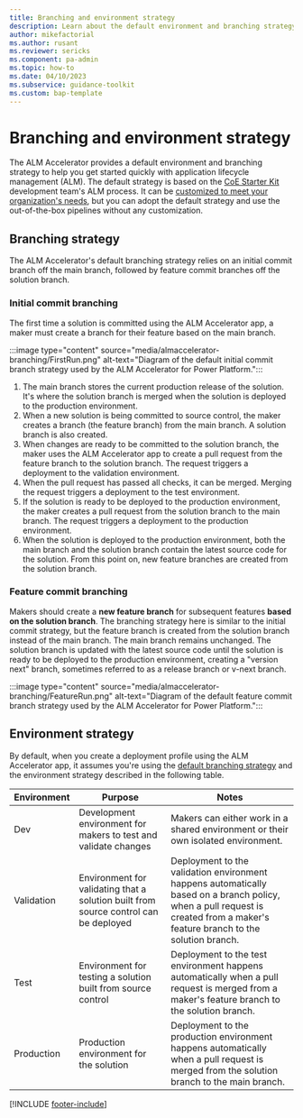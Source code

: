 ```yaml
---
title: Branching and environment strategy
description: Learn about the default environment and branching strategy that ALM Accelerator for Power Platform employs to help you get started with ALM quickly.
author: mikefactorial
ms.author: rusant
ms.reviewer: sericks
ms.component: pa-admin
ms.topic: how-to
ms.date: 04/10/2023
ms.subservice: guidance-toolkit
ms.custom: bap-template
---
```


# Branching and environment strategy

The ALM Accelerator provides a default environment and branching strategy to help you get started quickly with application lifecycle management (ALM). The default strategy is based on the [CoE Starter Kit](../coe/overview.md) development team's ALM process. It can be [customized to meet your organization's needs](customize-deployment-pipelines.md), but you can adopt the default strategy and use the out-of-the-box pipelines without any customization.

## Branching strategy

The ALM Accelerator's default branching strategy relies on an initial commit branch off the main branch, followed by feature commit branches off the solution branch.

### Initial commit branching

The first time a solution is committed using the ALM Accelerator app, a maker must create a branch for their feature based on the main branch.

:::image type="content" source="media/almaccelerator-branching/FirstRun.png" alt-text="Diagram of the default initial commit branch strategy used by the ALM Accelerator for Power Platform.":::

1. The main branch stores the current production release of the solution. It's where the solution branch is merged when the solution is deployed to the production environment.
1. When a new solution is being committed to source control, the maker creates a branch (the feature branch) from the main branch. A solution branch is also created.
1. When changes are ready to be committed to the solution branch, the maker uses the ALM Accelerator app to create a pull request from the feature branch to the solution branch. The request triggers a deployment to the validation environment.
1. When the pull request has passed all checks, it can be merged. Merging the request triggers a deployment to the test environment.
1. If the solution is ready to be deployed to the production environment, the maker creates a pull request from the solution branch to the main branch. The request triggers a deployment to the production environment.
1. When the solution is deployed to the production environment, both the main branch and the solution branch contain the latest source code for the solution. From this point on, new feature branches are created from the solution branch.

### Feature commit branching

Makers should create a **new feature branch** for subsequent features **based on the solution branch**. The branching strategy here is similar to the initial commit strategy, but the feature branch is created from the solution branch instead of the main branch. The main branch remains unchanged. The solution branch is updated with the latest source code until the solution is ready to be deployed to the production environment, creating a "version next" branch, sometimes referred to as a release branch or v-next branch.

:::image type="content" source="media/almaccelerator-branching/FeatureRun.png" alt-text="Diagram of the default feature commit branch strategy used by the ALM Accelerator for Power Platform.":::

## Environment strategy

By default, when you create a deployment profile using the ALM Accelerator app, it assumes you're using the [default branching strategy](#branching-strategy) and the environment strategy described in the following table.

| Environment | Purpose | Notes |
| --- | --- | --- |
| Dev | Development environment for makers to test and validate changes | Makers can either work in a shared environment or their own isolated environment. |
| Validation | Environment for validating that a solution built from source control can be deployed | Deployment to the validation environment happens automatically based on a branch policy, when a pull request is created from a maker's feature branch to the solution branch. |
| Test | Environment for testing a solution built from source control | Deployment to the test environment happens automatically when a pull request is merged from a maker's feature branch to the solution branch. |
| Production | Production environment for the solution | Deployment to the production environment happens automatically when a pull request is merged from the solution branch to the main branch. |

[!INCLUDE [footer-include](../../includes/footer-banner.md)]
